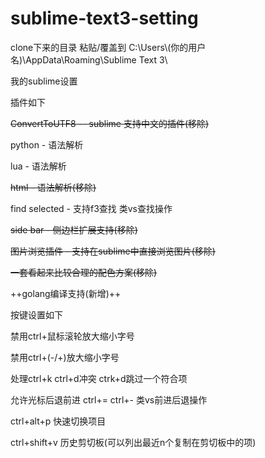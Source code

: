# sublime-text3-setting

clone下来的目录 粘贴/覆盖到 C:\Users\\(你的用户名)\AppData\Roaming\Sublime Text 3\

我的sublime设置

插件如下

~~ConvertToUTF8 -- sublime 支持中文的插件(移除)~~

python - 语法解析

lua - 语法解析

~~html - 语法解析(移除)~~

find selected - 支持f3查找 类vs查找操作

~~side bar - 侧边栏扩展支持(移除)~~

~~图片浏览插件 - 支持在sublime中直接浏览图片(移除)~~

~~一套看起来比较合理的配色方案(移除)~~

++golang编译支持(新增)++

按键设置如下

禁用ctrl+鼠标滚轮放大缩小字号

禁用ctrl+(-/+)放大缩小字号

处理ctrl+k ctrl+d冲突 ctrk+d跳过一个符合项

允许光标后退前进 ctrl+= ctrl+- 类vs前进后退操作

ctrl+alt+p 快速切换项目

ctrl+shift+v 历史剪切板(可以列出最近n个复制在剪切板中的项)
